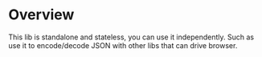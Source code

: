 # Overview

This lib is standalone and stateless, you can use it independently. Such as use it to encode/decode JSON with other libs that can drive browser.
